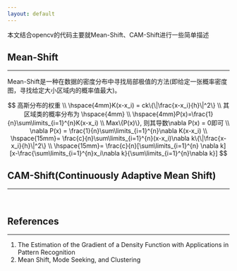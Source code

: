 ```yaml
---
layout: default
---
```


本文结合opencv的代码主要就Mean-Shift、CAM-Shift进行一些简单描述

Mean-Shift
---------    
--- 
Mean-Shift是一种在数据的密度分布中寻找局部极值的方法(即给定一张概率密度图，寻找给定大小区域内的概率值最大)。




$$
高斯分布的权重 \\
\hspace{4mm}K(x-x_i) = ck\{\|\frac{x-x_i}{h}\|^2\} \\ 
其区域类的概率分布为 \hspace{4mm} \\
\hspace{4mm}P(x)=\frac{1}{n}\sum\limits_{i=1}^{n}K(x-x_i)  \\
Max\{P(x)\}, 则其导数\nabla P(x) = 0即可    \\
\nabla P(x) = \frac{1}{n}\sum\limits_{i=1}^{n}\nabla K(x-x_i) \\
\hspace{15mm}= \frac{c}{n}\sum\limits_{i=1}^{n}(x-x_i)\nabla k\{\|\frac{x-x_i}{h}\|^2\} \\
\hspace{15mm}= \frac{c}{n}[\sum\limits_{i=1}^{n} \nabla k][x-\frac{\sum\limits_{i=1}^{n}x_i\nabla k}{\sum\limits_{i=1}^{n}\nabla k}]
$$

CAM-Shift(Continuously Adaptive Mean Shift)
---------    
---   
<br />

References    
------  
---  
1.  The Estimation of the Gradient of a Density Function with Applications in Pattern Recognition    
2.  Mean Shift, Mode Seeking, and Clustering

